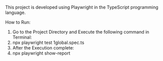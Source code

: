 This project is developed using Playwright in the TypeScript programming language.

How to Run:
1. Go to the Project Directory and Execute the following command in Terminal:
2. npx playwright test 1global.spec.ts
3. After the Execution complete:
4. npx playwright show-report
